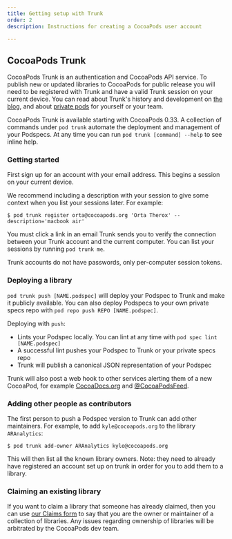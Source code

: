 ```yaml
---
title: Getting setup with Trunk
order: 2
description: Instructions for creating a CocoaPods user account

---
```


## CocoaPods Trunk

CocoaPods Trunk is an authentication and CocoaPods API service. To publish new or updated libraries to CocoaPods for public release you will need to be registered with Trunk and have a valid Trunk session on your current device. You can read about Trunk's history and development on [the blog](https://blog.cocoapods.org/CocoaPods-Trunk/), and about [private pods](private-cocoapods.html) for yourself or your team.

CocoaPods Trunk is available starting with CocoaPods 0.33. A collection of commands under `pod trunk` automate the deployment and management of your Podspecs. At any time you can run `pod trunk [command] --help` to see inline help.

### Getting started

First sign up for an account with your email address. This begins a session on your current device.

We recommend including a description with your session to give some context when you list your sessions later. For example:

```
$ pod trunk register orta@cocoapods.org 'Orta Therox' --description='macbook air'
```

You must click a link in an email Trunk sends you to verify the connection between your Trunk account and the current computer. You can list your sessions by running `pod trunk me`.

Trunk accounts do not have passwords, only per-computer session tokens.

### Deploying a library

`pod trunk push [NAME.podspec]` will deploy your Podspec to Trunk and make it publicly available. You can also deploy Podspecs to your own private specs repo with `pod repo push REPO [NAME.podspec]`.

Deploying with `push`:

 * Lints your Podspec locally. You can lint at any time with `pod spec lint [NAME.podspec]`
 * A successful lint pushes your Podspec to Trunk or your private specs repo
 * Trunk will publish a canonical JSON representation of your Podspec

Trunk will also post a web hook to other services alerting them of a new CocoaPod, for example [CocoaDocs.org](http://cocoadocs.org) and [@CocoaPodsFeed](https://twitter.com/cocoapodsfeed).

### Adding other people as contributors

The first person to push a Podspec version to Trunk can add other maintainers. For example, to add `kyle@cocoapods.org` to the library `ARAnalytics`:

```
$ pod trunk add-owner ARAnalytics kyle@cocoapods.org
```

This will then list all the known library owners. Note: they need to already have registered an account set up on trunk in order for you to add them to a library.

### Claiming an existing library

If you want to claim a library that someone has already claimed, then you can use [our Claims form](https://trunk.cocoapods.org/claims/new) to say that you are the owner or maintainer of a collection of libraries. Any issues regarding ownership of libraries will be arbitrated by the CocoaPods dev team.
